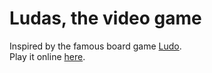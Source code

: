 # Ludas, the video game

Inspired by the famous board game [Ludo](https://en.wikipedia.org/wiki/Ludo).\
Play it online [here](https://tordesillas.github.io/Ludas/).
